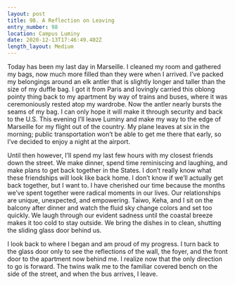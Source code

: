 ```yaml
---
layout: post
title: 98. A Reflection on Leaving
entry_number: 98
location: Campus Luminy
date: 2020-12-13T17:46:49.402Z
length_layout: Medium
---
```

Today has been my last day in Marseille. I cleaned my room and gathered my bags, now much more filled than they were when I arrived. I’ve packed my belongings around an elk antler that is slightly longer and taller than the size of my duffle bag. I got it from Paris and lovingly carried this oblong pointy thing back to my apartment by way of trains and buses, where it was ceremoniously rested atop my wardrobe. Now the antler nearly bursts the seams of my bag. I can only hope it will make it through security and back to the U.S. This evening I’ll leave Luminy and make my way to the edge of Marseille for my flight out of the country. My plane leaves at six in the morning; public transportation won’t be able to get me there that early, so I’ve decided to enjoy a night at the airport.

Until then however, I’ll spend my last few hours with my closest friends down the street. We make dinner, spend time reminiscing and laughing, and make plans to get back together in the States. I don’t really know what these friendships will look like back home. I don’t know if we’ll actually get back together, but I want to. I have cherished our time because the months we’ve spent together were radical moments in our lives. Our relationships are unique, unexpected, and empowering. Taiwo, Keha, and I sit on the balcony after dinner and watch the fluid sky change colors and set too quickly. We laugh through our evident sadness until the coastal breeze makes it too cold to stay outside. We bring the dishes in to clean, shutting the sliding glass door behind us.

I look back to where I began and am proud of my progress. I turn back to the glass door only to see the reflections of the wall, the foyer, and the front door to the apartment now behind me. I realize now that the only direction to go is forward.
The twins walk me to the familiar covered bench on the side of the street, and when the bus arrives, I leave.